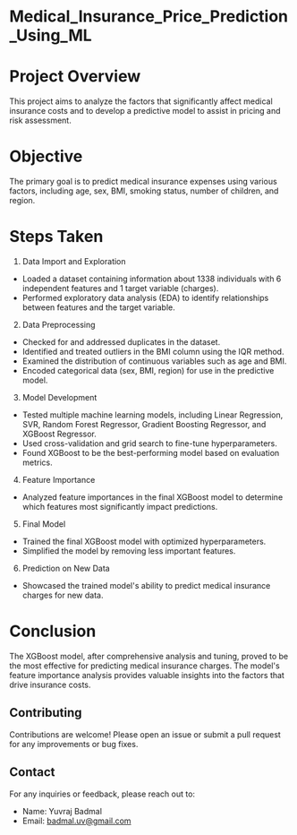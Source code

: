 # Medical_Insurance_Price_Prediction_Using_ML

# Project Overview

This project aims to analyze the factors that significantly affect medical insurance costs and to develop a predictive model to assist in pricing and risk assessment.

# Objective

The primary goal is to predict medical insurance expenses using various factors, including age, sex, BMI, smoking status, number of children, and region.

# Steps Taken

1. Data Import and Exploration

- Loaded a dataset containing information about 1338 individuals with 6 independent features and 1 target variable (charges).
- Performed exploratory data analysis (EDA) to identify relationships between features and the target variable.

2. Data Preprocessing

- Checked for and addressed duplicates in the dataset.
- Identified and treated outliers in the BMI column using the IQR method.
- Examined the distribution of continuous variables such as age and BMI.
- Encoded categorical data (sex, BMI, region) for use in the predictive model.

3. Model Development
   
- Tested multiple machine learning models, including Linear Regression, SVR, Random Forest Regressor, Gradient Boosting Regressor, and XGBoost Regressor.
- Used cross-validation and grid search to fine-tune hyperparameters.
- Found XGBoost to be the best-performing model based on evaluation metrics.

4. Feature Importance
   
- Analyzed feature importances in the final XGBoost model to determine which features most significantly impact predictions.

5. Final Model

- Trained the final XGBoost model with optimized hyperparameters.
- Simplified the model by removing less important features.

6. Prediction on New Data

- Showcased the trained model's ability to predict medical insurance charges for new data.

# Conclusion

The XGBoost model, after comprehensive analysis and tuning, proved to be the most effective for predicting medical insurance charges. The model's feature importance analysis provides valuable insights into the factors that drive insurance costs.

## Contributing

Contributions are welcome! Please open an issue or submit a pull request for any improvements or bug fixes.

## Contact

For any inquiries or feedback, please reach out to:

- Name: Yuvraj Badmal
- Email: badmal.uv@gmail.com
